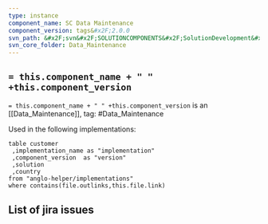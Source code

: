 ```yaml
---
type: instance
component_name: SC Data Maintenance
component_version: tags&#x2F;2.0.0
svn_path: &#x2F;svn&#x2F;SOLUTIONCOMPONENTS&#x2F;SolutionDevelopment&#x2F;Data_Maintenance
svn_core_folder: Data_Maintenance
---
```


## `= this.component_name + " " +this.component_version`

`= this.component_name + " " +this.component_version` is an [[Data_Maintenance]],
tag: #Data_Maintenance

Used in the following implementations:
```dataview
table customer
 ,implementation_name as "implementation"
 ,component_version  as "version"
 ,solution
 ,country  
from "anglo-helper/implementations"
where contains(file.outlinks,this.file.link)
```


## List of jira issues
